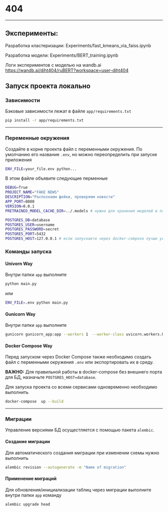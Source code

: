 # 404

----
## Эксперименты:

Разработка кластеризации:
Experiments/fast_kmeans_via_faiss.ipynb

Разработка модели:
Experiments/BERT_training.ipynb

Логи экспериментов с моделью на wandb.ai
https://wandb.ai/diht404/ruBERT?workspace=user-diht404


## Запуск проекта локально

### Зависимости

Бэковые зависимости лежат в файле `app/requirements.txt`

```bash
pip install -r app/requirements.txt

```

---
### Переменные окружения

Создайте в корне проекта файл с переменными окружения. 
По умолчанию его название `.env`, но можно переопределить при запуске 
приложения 
```bash
ENV_FILE=your_file.env python...
```
В этом файле объявите следующие перменные
```bash
DEBUG=True 
PROJECT_NAME="FAKE NEWS"
DESCRIPTION="Распознаем фейки, проверяем новости"
APP_PORT=8080 
VERSION=0.0.1
PRETRAINED_MODEL_CACHE_DIR=../.models # нужна для хранения моделей в папке проекта

POSTGRES_DB=database
POSTGRES_USER=username
POSTGRES_PASSWORD=secret
POSTGRES_PORT=5432
POSTGRES_HOST=127.0.0.1 # если запускаете через docker-compose лучше указать название сервиса
```

### Команды запуска

#### Univorn Way

Внутри папки `app` выполните 

```bash
python main.py
```
 или 
```bash
ENV_FILE=.env python main.py
```

#### Gunicorn Way 

Внутри папки `app` выполните 
```bash
gunicorn gunicorn_app:app --workers 1  --worker-class uvicorn.workers.UvicornWorker --bind 0.0.0.:8080
```


#### Docker Compose Way 

Перед запуском через Docker Compose также необходимо создать файл с перменными 
окружения `.env` или экспортировать их в среду. 

**ВАЖНО:** Для правильной работы в docker-compose без внешнего порта для БД, 
назначьте `POSTGRES_HOST=database`.

Для запуска проекта со всеми сервисами одновременно необходимо выполнить

```bash
docker-compose  up --build
```

---
### Миграции

Управление версиями БД осущестляется с помощью пакета `alembic`. 
#### Создание миграции
Для автоматического создания миграции при изменении схемы
нужно выполнить
```bash
alembic revision --autogenerate -m "Name of migration"
```
#### Применение миграций
Для обновления/инициализации таблиц через миграции выполните 
внутри папки `app` команду
```bash
alembic upgrade head
```

